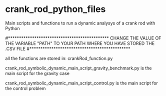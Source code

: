 # crank_rod_python_files
Main scripts and functions to run a dynamic analysys of a crank rod with Python

#**********************************************
CHANGE THE VALUE OF THE VARIABLE "PATH" TO YOUR PATH WHERE YOU HAVE STORED THE .CSV FILE 
#**********************************************

all the functions are stored in: crankRod_function.py

crank_rod_symbolic_dynamic_main_script_gravity_benchmark.py is the main script for the gravity case

crank_rod_symbolic_dynamic_main_script_control.py is the main script for the control problem

